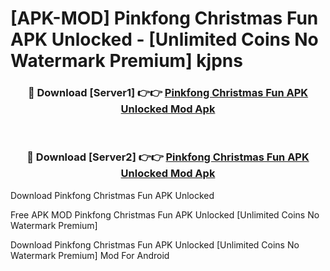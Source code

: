 # [APK-MOD] Pinkfong Christmas Fun APK Unlocked - [Unlimited Coins No Watermark Premium] kjpns



<div align="center">
<h3>🔴 Download [Server1] 👉👉 <a href="https://momento.my/?title=Pinkfong_Christmas_Fun_APK_Unlocked">Pinkfong Christmas Fun APK Unlocked Mod Apk</a></h3><br>

<h3>🔴 Download [Server2] 👉👉 <a href="https://momento.my/?title=Pinkfong_Christmas_Fun_APK_Unlocked">Pinkfong Christmas Fun APK Unlocked Mod Apk</a></h3>
</div>



Download Pinkfong Christmas Fun APK Unlocked 

Free APK MOD Pinkfong Christmas Fun APK Unlocked [Unlimited Coins No Watermark Premium]

Download Pinkfong Christmas Fun APK Unlocked [Unlimited Coins No Watermark Premium] Mod For Android
